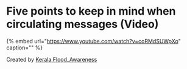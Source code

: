# Five points to keep in mind when circulating messages \(Video\)

{% embed url="https://www.youtube.com/watch?v=coRMdSUWpXo" caption="" %}

Created by [Kerala Flood\_Awareness](https://www.youtube.com/channel/UCTRQxF0ZqselrQoVaKb1Naw)

